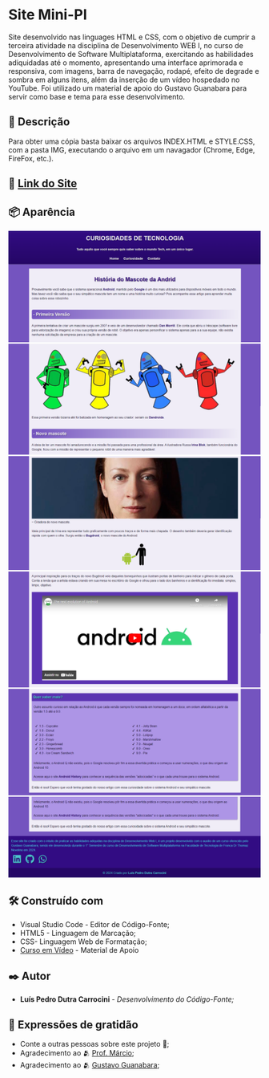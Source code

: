 # Site Mini-PI

Site desenvolvido nas linguages HTML e CSS, com o objetivo de cumprir a terceira atividade na disciplina de Desenvolvimento WEB I, no curso de Desenvolvimento de Software Multiplataforma, exercitando as habilidades adiquidadas até o momento, apresentando uma interface aprimorada e responsiva, com imagens, barra de navegação, rodapé, efeito de degrade e sombra em alguns itens, além da inserção de um vídeo hospedado no YouTube. Foi utilizado um material de apoio do Gustavo Guanabara para servir como base e tema para esse desenvolvimento.

## 📄 Descrição

Para obter uma cópia basta baixar os arquivos INDEX.HTML e STYLE.CSS, com a pasta IMG, executando o arquivo em um navagador (Chrome, Edge, FireFox, etc.).


## 🚀 [Link do Site](https://luis-pedro-dutra-carrocini.github.io/Mini-Pi-HTML5-CSS3/index.html)


## 📦 Aparência

<img src="/prints/print1.png">
<img src="/prints/print2.png">
<img src="/prints/print3.png">
<img src="/prints/print4.png">
<img src="/prints/print5.png">
<img src="/prints/print6.png">

## 🛠️ Construído com

* Visual Studio Code - Editor de Código-Fonte;
* HTML5 - Linguagem de Marcação;
* CSS- Linguagem Web de Formatação;
* [Curso em Vídeo](https://github.com/gustavoguanabara/html-css) - Material de Apoio


## ✒️ Autor

* **Luís Pedro Dutra Carrocini** - *Desenvolvimento do Código-Fonte;*


## 🎁 Expressões de gratidão

* Conte a outras pessoas sobre este projeto 📢;
* Agradecimento ao 🫂 [Prof. Márcio](https://github.com/marciofunes);
* Agradecimento ao 🫂 [Gustavo Guanabara](https://github.com/gustavoguanabara);
